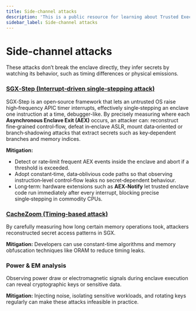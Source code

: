 ```yaml
---
title: Side-channel attacks
description: 'This is a public resource for learning about Trusted Execution Environments (TEEs). Our aim is to provide comprehensive coverage of key concepts, research advancements, and real-world applications of TEEs.'
sidebar_label: Side-channel attacks
---
```


# Side-channel attacks

These attacks don’t break the enclave directly, they infer secrets by watching its behavior, such as timing differences or physical emissions.

### [SGX‑Step (Interrupt‑driven single‑stepping attack)](https://github.com/jovanbulck/sgx-step)
SGX‑Step is an open‑source framework that lets an untrusted OS raise high‑frequency APIC timer interrupts, effectively single‑stepping an enclave one instruction at a time, debugger-like. By precisely measuring where each **Asynchronous Enclave Exit (AEX)** occurs, an attacker can: reconstruct fine‑grained control‑flow, defeat in‑enclave ASLR, mount data‑oriented or branch‑shadowing attacks that extract secrets such as key‑dependent branches and memory indices.

**Mitigation:**  
* Detect or rate‑limit frequent AEX events inside the enclave and abort if a threshold is exceeded.
* Adopt constant‑time, data‑oblivious code paths so that observing instruction‑level control‑flow leaks no secret‑dependent behaviour.
* Long‑term: hardware extensions such as **AEX‑Notify** let trusted enclave code run immediately after every interrupt, blocking precise single‑stepping in commodity CPUs.


### [CacheZoom (Timing-based attack)](https://eprint.iacr.org/2017/618.pdf)
By carefully measuring how long certain memory operations took, attackers reconstructed secret access patterns in SGX.

**Mitigation:** Developers can use constant-time algorithms and memory obfuscation techniques like ORAM to reduce timing leaks.

### Power & EM analysis
Observing power draw or electromagnetic signals during enclave execution can reveal cryptographic keys or sensitive data.

**Mitigation:** Injecting noise, isolating sensitive workloads, and rotating keys regularly can make these attacks infeasible in practice.
